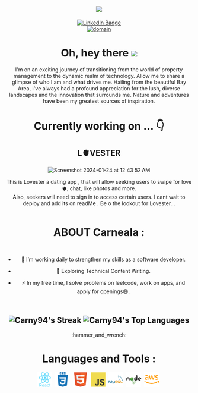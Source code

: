 
<div id="header" align="center">
   <img src="https://media.giphy.com/media/Vf3ZKdillTMOOaOho0/giphy.gif" width="100" />
</div>

<div id="pc" align="center">
    <img src="https://komarev.com/ghpvc/?username=Carny94&style=flat-square&color=blue" alt=""/>
</div>

<div id="badges" align="center">
    <a href="http://www.linkedin.com/in/carneala-odom">
        <img src="https://img.shields.io/badge/LinkedIn-blue?style=for-the-badge&logo=linkedin&logoColor=white" alt="LinkedIn Badge"/>
    </a>
</div>
<div id="website" align="center">
    <a href="[http://www.linkedin.com/in/carneala-odom](https://carneala-portfolio-832072b69e4a.herokuapp.com/)">
       <img width="100" height="100" src="https://img.icons8.com/clouds/100/domain.png" alt="domain"/>
    </a>
</div>
<h1 id="wave" align="center">
  Oh, hey there
  <img src="https://media.giphy.com/media/hvRJCLFzcasrR4ia7z/giphy.gif" width="30px"/>
</h1>
  <p align="center">I'm on an exciting journey of transitioning from the world of property management to the dynamic realm of technology. Allow me to share a glimpse of who I am and what drives me. Hailing from the beautiful Bay Area, I've always had a profound appreciation for the lush, diverse landscapes and the innovation that surrounds me. Nature and adventures have been my greatest sources of inspiration.</p>

<div align="center">
  <h1>Currently working on ... 👇</h1>
   <h2 align="center">L🫀VESTER</h2>
  <img src="https://github.com/Carny94/Carny94/assets/134980150/ea0850d7-4fc9-464b-a245-f18d1dce8a5b"  width="800" alt="Screenshot 2024-01-24 at 12 43 52 AM" />
   <p>This is Lovester a dating app , that will allow seeking users to swipe for love🫀, chat, like photos and more. </br> Also, seekers will need to sign in to access certain users. I cant wait to deploy and add its on readMe . Be o the lookout for Lovester... </p>
</div>
<div style="display: flex; justify-content: center; align-items: center; flex-direction: column; text-align: center;">
<h1>ABOUT Carneala :</h1>

- :telescope: I’m working daily to strengthen my skills as a software developer. 

- :seedling: Exploring Technical Content Writing.

- :zap: In my free time, I solve problems on leetcode, work on apps, and apply for openings😄.
  
</div>


<div align="center">

![Carny94's Streak](https://github-readme-streak-stats.herokuapp.com/?user=Carny94&theme=onedark&hide_border=false)
![Carny94's Top Languages](https://github-readme-stats.vercel.app/api/top-langs/?username=Carny94&theme=onedark&show_icons=true&hide_border=false&layout=compact)
---
</div>
<div align="center">
 :hammer_and_wrench: <h1>Languages and Tools :</h1>

  <img src="https://github.com/devicons/devicon/blob/master/icons/react/react-original-wordmark.svg" title="React" alt="React" width="40" height="40"/>&nbsp;
  <img src="https://github.com/devicons/devicon/blob/master/icons/css3/css3-plain-wordmark.svg"  title="CSS3" alt="CSS" width="40" height="40"/>&nbsp;
  <img src="https://github.com/devicons/devicon/blob/master/icons/html5/html5-original.svg" title="HTML5" alt="HTML" width="40" height="40"/>&nbsp;
  <img src="https://github.com/devicons/devicon/blob/master/icons/javascript/javascript-original.svg" title="JavaScript" alt="JavaScript" width="40" height="40"/>&nbsp;
  <img src="https://github.com/devicons/devicon/blob/master/icons/mysql/mysql-original-wordmark.svg" title="MySQL"  alt="MySQL" width="40" height="40"/>&nbsp;
  <img src="https://github.com/devicons/devicon/blob/master/icons/nodejs/nodejs-original-wordmark.svg" title="NodeJS" alt="NodeJS" width="40" height="40"/>&nbsp;
  <img src="https://github.com/devicons/devicon/blob/master/icons/amazonwebservices/amazonwebservices-plain-wordmark.svg" title="AWS" alt="AWS" width="40" height="40"/>&nbsp;
</div>


